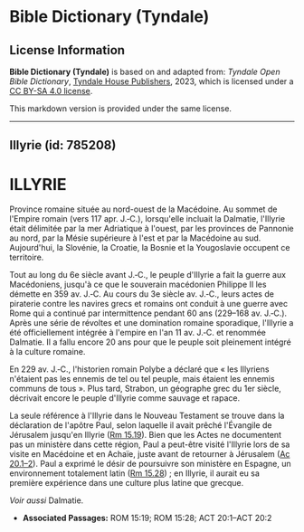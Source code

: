# Bible Dictionary (Tyndale)

## License Information

**Bible Dictionary (Tyndale)** is based on and adapted from: _Tyndale Open Bible Dictionary_, [Tyndale House Publishers](https://tyndaleopenresources.com/), 2023, which is licensed under a [CC BY-SA 4.0 license](https://creativecommons.org/licenses/by-sa/4.0/legalcode.en).

This markdown version is provided under the same license.



--------------------------------

## Illyrie (id: 785208)

ILLYRIE
=======

Province romaine située au nord\-ouest de la Macédoine. Au sommet de l'Empire romain (vers 117 apr. J.‑C.), lorsqu'elle incluait la Dalmatie, l'Illyrie était délimitée par la mer Adriatique à l'ouest, par les provinces de Pannonie au nord, par la Mésie supérieure à l'est et par la Macédoine au sud. Aujourd'hui, la Slovénie, la Croatie, la Bosnie et la Yougoslavie occupent ce territoire.

Tout au long du 6e siècle avant J.‑C., le peuple d'Illyrie a fait la guerre aux Macédoniens, jusqu'à ce que le souverain macédonien Philippe II les démette en 359 av. J.‑C. Au cours du 3e siècle av. J.‑C., leurs actes de piraterie contre les navires grecs et romains ont conduit à une guerre avec Rome qui a continué par intermittence pendant 60 ans (229–168 av. J.‑C.). Après une série de révoltes et une domination romaine sporadique, l'Illyrie a été officiellement intégrée à l'empire en l'an 11 av. J.‑C. et renommée Dalmatie. Il a fallu encore 20 ans pour que le peuple soit pleinement intégré à la culture romaine.

En 229 av. J.‑C., l'historien romain Polybe a déclaré que « les Illyriens n'étaient pas les ennemis de tel ou tel peuple, mais étaient les ennemis communs de tous ». Plus tard, Strabon, un géographe grec du 1er siècle, décrivait encore le peuple d'Illyrie comme sauvage et rapace.

La seule référence à l'Illyrie dans le Nouveau Testament se trouve dans la déclaration de l'apôtre Paul, selon laquelle il avait prêché l'Évangile de Jérusalem jusqu'en Illyrie ([Rm 15\.19](https://ref.ly/Rom15:19)). Bien que les Actes ne documentent pas un ministère dans cette région, Paul a peut\-être visité l'Illyrie lors de sa visite en Macédoine et en Achaïe, juste avant de retourner à Jérusalem ([Ac 20\.1–2](https://ref.ly/Acts20:1-Acts20:2)). Paul a exprimé le désir de poursuivre son ministère en Espagne, un environnement totalement latin ([Rm 15\.28](https://ref.ly/Rom15:28)) ; en Illyrie, il aurait eu sa première expérience dans une culture plus latine que grecque.

*Voir aussi* Dalmatie.

* **Associated Passages:** ROM 15:19; ROM 15:28; ACT 20:1–ACT 20:2

